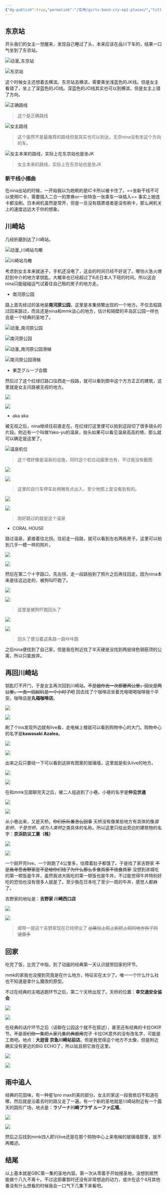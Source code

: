 ```yaml
---
{"dg-publish":true,"permalink":"/实用/girls-band-cry-ep1-places/","title":"GBC第一话 圣地考究（非完整版）","tags":["动漫"],"created":"2024-04-06 12:15"}
---
```



## 东京站

开头我们的女主一觉醒来，发现自己睡过了头，本来应该在品川下车的，结果一口气坐到了东京站。

![动漫_东京站](https://s2.loli.net/2024/04/06/6UztbIYnxNgcQHE.jpg)

![东京站](http://cdn.sallyn.site/%E4%B8%9C%E4%BA%AC%E7%AB%99.png)

这个时候女主还想着去横滨。东京站去横滨，需要乘坐浅蓝色的JK线。但是女主看错了，坐上了深蓝色的JO线。深蓝色的JO线其实也可以到横滨，但是女主上错了方向。

![正确路线](https://s2.loli.net/2024/04/06/p38lsN96vZuCOmW.png)

> 这个是正确路线 

![女主路线](https://s2.loli.net/2024/04/06/XA5UvgMN9JKufdY.png)

> 这个虽然不是最推荐的路线但是其实也可以到达，无奈nina没有坐这个方向的车。

![女主本来的路线，实际上在东京站也是坐JK](https://s2.loli.net/2024/04/06/rcF4NOAMejuQ3fa.jpg)

> 女主本来的路线，实际上在东京站也是坐JK

### 新干线小插曲

在nina出站的时候，一开始我以为她刷的是IC卡所以被卡住了。==坐新干线不可以使用IC卡，需要插入二合一的票券or一张特急一张乘车一块插入== 事实上她连卡都没刷。日本闸机虽然是常开，但是一旦没有插票或者是没有刷卡，那么闸机关上的速度远远大于你的想象。

## 川崎站

几经折磨到达了川崎站。

![动漫_川崎站鸟瞰](https://s2.loli.net/2024/04/06/o9MVXFjrCANYDGe.jpg)

![川崎站鸟瞰](https://s2.loli.net/2024/04/06/JIAt7qCY4alZRWV.png)

考虑到女主本来就迷子，手机还没电了，这会的时间已经不好说了。哪怕火急火燎赶到中介的地方拿钥匙，大概率也已经超过了8点日本人下班的时间。所以这会nina只能碰碰运气试着往自己租的房子的地方走。

- 南河原公园

路上首先经过的圣地是**南河原公园**，这里是本集频繁出现的一个地方。不仅去程路过回来路过，而且还是nina和mmk谈心的地方，估计和隔壁的丰岛区公园一样也会是一个经典的圣地了。

![动漫_南河原公园](https://s2.loli.net/2024/04/06/fLG4Qj5bTJaD9cY.jpg)

![南河原公园](https://s2.loli.net/2024/04/06/1TnzXEi65AY4KU2.png)

![动漫_南河原公园滑梯](https://s2.loli.net/2024/04/06/VAqPuvZpSi5RDlc.jpg)

![南河原公园滑梯](https://s2.loli.net/2024/04/06/fFkmxO2yMtHZcu3.png)

- 東芝グループ会館

然后过了这个红绿灯路口往西走一段路，就可以看到图中这个方方正正的建筑，这里就是女主问路被无视的地方。

![](https://s2.loli.net/2024/04/06/cCFgs4iQdXSAPVY.jpg)

![](https://s2.loli.net/2024/04/06/c7XgS25UlILtC9n.png)

- aka aka

被无视之后，nina继续往前直走在。在红绿灯这里便可以拍到这段切了很多镜头的片段。附近有一个叫做Yako-yu的温泉，抬头如果可以看见温泉高高的塔，那么就可以确定是这里了。

![温泉机位](https://s2.loli.net/2024/04/06/C6OnHJgERiAbLeD.png)

> 这个塔好像是温泉的设施，同时这个机位动画里也有，不过我没有截图

![](https://s2.loli.net/2024/04/06/JmOewxqjrHVgs3z.jpg)

![](https://s2.loli.net/2024/04/06/ubLy8zJfMYWmZjp.png)

> 这里的自行车停车处稍微有点出入，至少地图上是没看到有的。

![](https://s2.loli.net/2024/04/06/armJ7IRG4UsN3gA.jpg)

![](https://s2.loli.net/2024/04/06/uUHSsXpDqjYZfaR.png)

> 刚好路过的就是这个温泉

- CORAL HOUSE

路过温泉，紧接着往北拐。往前走一段路，就可以看到左右两栋房子。这里可以拍到几乎一模一样的照片。

![](https://s2.loli.net/2024/04/06/1bdBpw9zu5j4FcX.png)

![](https://s2.loli.net/2024/04/06/i6COcS2XdNhAJum.png)

然后在第二个十字路口，先左拐，走一段路拍到了照片之后再往回走。因为nina本来是往这边走的，被狗叫吓跑了。

![](https://s2.loli.net/2024/04/06/2SzAtaI7u8ZMLv6.jpg)

![](https://s2.loli.net/2024/04/06/apdwebkrZPCIoMx.png)

> 这里是被狗吓跑回头了

![](https://s2.loli.net/2024/04/06/qbrN8lGJK9VgUaD.jpg)

![](https://s2.loli.net/2024/04/06/lVafO96jIoN53rk.png)

> 回头了便沿着这条路一路咔咔跑

之后nina便找到了自己家，但是我在附近找了半天硬是没找到两层绿色钢筋顶的公寓，所以只能放弃。

## 再回川崎站

钥匙打不开门，于是女主再次回到川崎站。~~不是姐你去一次都要两公里，回又是两公里，一去一回起码是一个小时了吧~~ 回去找了个咖啡店坐着充电喝喝咖啡报个平安。咖啡店是**丸福咖啡店**。

![](https://s2.loli.net/2024/04/06/UENPQ6sj7AT82dM.jpg)

![](https://s2.loli.net/2024/04/06/KULj319hQyxYE2v.png)

刷了个ins发现外边就有live看，走电梯上楼就可以看到购物中心的大门。购物中心的名字是**kawasaki Azalea**。

![](https://s2.loli.net/2024/04/06/vwbFQ7O4tkUPxGY.jpg)

![](https://s2.loli.net/2024/04/06/Q1aprWT5ny6qceN.png)

出来之后只要绕一下可以看到这排有图案的玻璃墙，这里就是街头live的地方。

![](https://s2.loli.net/2024/04/06/tVJGzPLZfmKkAUC.jpg)

![](https://s2.loli.net/2024/04/06/VrDEOQ1oKHIAbTU.png)

在和mmk见面聊完天之后，被二人组追到了小巷。小巷的名字是**仲见世通**

![](https://s2.loli.net/2024/04/06/PKrYbc1FHNRhUuQ.jpg)

![](https://s2.loli.net/2024/04/06/aCQ7SzELBTWOqIA.png)

从小巷出来，又是天桥。~~你们乐队番怎么回事~~ 天桥没有像某些地方有具体的像*面影桥、千登世桥、成为人类桥*之类具体的名称。所以这里只给出旁边的建筑物的名字：**京浜防災工業（株）**

![](https://s2.loli.net/2024/04/06/D19mlWG6f4jRuEH.jpg)

![](https://s2.loli.net/2024/04/06/DGemAXr1M2NLju7.png)

一个刚开完live，一个刚跑了4公里多，估摸着肚子都饿了。于是找了家吉野家 ~~不是我寻思吉野家是不是给你们钱了为什么那么多食其家不找食其家~~ 没想到进城吃的第一顿饭是牛丼，虽然我进大阪吃的第一顿饭也是牛丼。不过能觉得牛丼特别好吃的恐怕也没有很多人就是了。至少我在日本吃了至少一周的牛丼，感觉人都麻了。

吉野家的地址是：**吉野家 川崎西口店**

![](https://s2.loli.net/2024/04/06/c8xnLAJgKruWzOq.jpg)

![](https://s2.loli.net/2024/04/06/JfIUSKG3gR4EWrd.png)

> 顺带一提这个吉野家现在已经停业了 ~~@某位上班上到把上班的地方拆了的键盘手~~

## 回家

吃完了饭，比完了中指，到了动画的经典第一天认识就带回家的环节。

mmk的家我也没搜到究竟是在什么地方，特征实在太少了。唯一一个什么什么社也不知道是拿什么魔改的原型。

不过在经典的主唱逃跑环节之后，第二个天桥出现了。天桥的位置：**幸交通安全協会**

![](https://s2.loli.net/2024/04/06/hmoXI83cKxnygFH.jpg)

![](https://s2.loli.net/2024/04/06/SrGxTZdqvboajCw.png)

在经典的话疗环节之后（话聊在公园这个就不在叙述），甚至还有经典的卡拉OK环节。~~不是哥们你一集把人家几集的典都用完了~~ 卡拉OK意外的没有改名字，可能是工商吧。地点：**大迴音 京急川崎站前店**。但是我觉得这个地方不太像，但是附近确实没有更近的BIG ECHO了，所以姑且把它放在这里。

![](https://s2.loli.net/2024/04/06/Pp8QsSTdMuKeZUC.jpg)

![](https://s2.loli.net/2024/04/06/1BlhgePEXzOQrfH.png)

## 雨中追人

经典的花田味，有一种星1pro max的美的部分。女主的家这一段我依旧不知道在哪，然后就是沿着去时的路又走了一遍。有一个新的圣地就是川崎站附近有一个露天的圆形广场，地点是：**ラゾーナ川崎プラザ ルーファ広場**。

![](https://s2.loli.net/2024/04/06/Q3R7edGm8YlbCKj.jpg)

![](https://s2.loli.net/2024/04/06/M6gnuew5loRHtfk.jpg)

然后之后找到mmk四人即兴live还是在那个购物中心上来电梯的玻璃墙那里，就不再概述。

## 结尾

以上基本就是GBC第一集的圣地内容。第一次从零着手开始搜圣地，没想到居然能做个八九不离十。不过这部番暂时还没有非常想追的动力，或许在这个4月其他番没有什么想看的时候我会一口气下几集下来看吧。